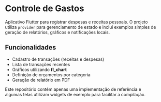 # Controle de Gastos

Aplicativo Flutter para registrar despesas e receitas pessoais. O projeto utiliza `provider` para gerenciamento de estado e inclui exemplos simples de geração de relatórios, gráficos e notificações locais.

## Funcionalidades
- Cadastro de transações (receitas e despesas)
- Lista de transações recentes
- Gráficos utilizando **fl_chart**
- Definição de orçamentos por categoria
- Geração de relatório em PDF

Este repositório contém apenas uma implementação de referência e algumas telas utilizam widgets de exemplo para facilitar a compilação.
